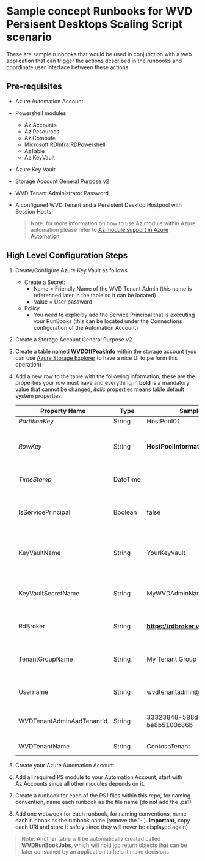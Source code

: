 # Sample concept Runbooks for WVD Persisent Desktops Scaling Script scenario

These are sample runbooks that would be used in conjunction with a web application that can trigger the actions described in the runbooks and coordinate user interface between these actions.

## Pre-requisites

* Azure Automation Account
* Powershell modules
  * Az.Accounts
  * Az.Resources
  * Az.Compute
  * Microsoft.RDInfra.RDPowershell
  * AzTable
  * Az.KeyVault
* Azure Key Vault 
* Storage Account General Purpose v2
* WVD Tenant Administrator Password
* A configured WVD Tenant and a Persistent Desktop Hostpool with Session Hosts
  
  >Note: for more information on how to use Az module within Azure automation please refer to [Az module support in Azure Automation](https://docs.microsoft.com/en-us/azure/automation/az-modules)

## High Level Configuration Steps

1. Create/Configure Azure Key Vault as follows
    * Create a Secret:
        * Name = Friendly Name of the WVD Tenant Admin (this name is referenced later in the table so it can be located)
        * Value = User password
    * Policy
        * You need to explicitly add the Service Principal that is executing your RunBooks (this can be located under the Connections configuration of the Automation Account)
1. Create a Storage Account General Purpose v2
1. Create a table named **WVDOffPeakInfo** within the storage account (you can use [Azure Storage Explorer](https://azure.microsoft.com/en-us/features/storage-explorer/) to have a nice UI to perform this operation)
1. Add a new row to the table with the following information, these are the properties your row must have and everything in **bold** is a mandatory value that cannot be changed, *italic* properties means table default system properties:

    | Property Name             | Type     | Sample Value                           | Description                                                                                       |
    |---------------------------|----------|----------------------------------------|---------------------------------------------------------------------------------------------------|
    | *PartitionKey*            | String   | HostPool01                             | WVD host pool name                                                                                |
    | *RowKey*                  | String   | **HostPoolInformation**                | This value must not be changed, the runbooks needs to find "HostPoolInformation"                  |
    | *TimeStamp*               | DateTime | <system timestamp>                     | Automatic generated value whenever you change the row                                             |
    | IsServicePrincipal        | Boolean  | false                                  | This boolean value indicates if the WVD Tenant Admin user is a service principal or not           |
    | KeyVaultName              | String   | YourKeyVault                           | Azure Key Vault name which holds the secret for the WVD Tenant Admin password                     |
    | KeyVaultSecretName        | String   | MyWVDAdminName                         | This is the name that will be located within Azure Key Vault to get the WVD Tenant Admin password |
    | RdBroker                  | String   | **https://rdbroker.wvd.microsoft.com** | This the WVD Service Broker URL, it must not be changed                                           |
    | TenantGroupName           | String   | My Tenant Group                        | WVD Tenant Group, usually companies will have only one, this is where the Hostpools are created.  |
    | Username                  | String   | wvdtenantadmin@contoso.com             | User Principal Name of the WVD Tenant Admin                                                       |
    | WVDTenantAdminAadTenantId | String   | 33323848-588d-48ac-a69c-be8b5100c86b   | Azure AD Tenant ID where the WVD Tenant Admin account exists                                      |
    | WVDTenantName             | String   | ContosoTenant                          | Name of the WVD Tenant                                                                            |

1. Create your Azure Automation Account
1. Add all required PS module to your Automation Account, start with Az.Accounts since all other modules depends on it.
1. Create a runbook for each of the PS1 files within this repo, for naming convention, name each runbook as the file name (do not add the .ps1)
1. Add one webwook for each runbook, for naming conventions, name each runbook as the runbook name (remove the '-'). **Important**, copy each URI and store it safely since they will never be displayed again)

>Note: Another table will be automatically created called **WVDRunBookJobs**, which will hold job return objects that can be later consumed by an application to help it make decisions.